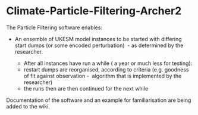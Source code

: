 # Climate-Particle-Filtering-Archer2

The Particle Filtering software enables:

 - An ensemble of UKESM model instances to be started with differing start dumps (or some encoded perturbation)  - as determined by the researcher.

      - After all instances have run a while ( a year or much less for testing):
      - restart dumps are reorganised, according to criteria (e.g. goodness of fit against observation -  algorithm that is implemented by the researcher)
      - the runs then are then continued for the next while
      
Documentation of the software and an example for familiarisation are being added to the wiki.
